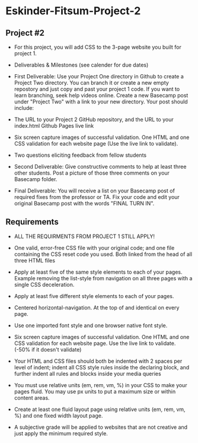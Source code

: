 # Eskinder-Fitsum-Project-2

## Project #2

- For this project, you will add CSS to the 3-page website you built for project 1.

- Deliverables & Milestones (see calender for due dates)

- First Deliverable: Use your Project One directory in Github to create a Project Two directory. You can branch it or create a new empty repostory and just copy and past your project 1 code. If you want to learn branching, seek help videos online. Create a new Basecamp post under "Project Two" with a link to your new directory. Your post should include:

- The URL to your Project 2 GitHub repository, and the URL to your index.html Github Pages live link

- Six screen capture images of successful validation. One HTML and one CSS validation for each website page (Use the live link to validate).

- Two questions eliciting feedback from fellow students

- Second Deliverable: Give constructive comments to help at least three other students. Post a picture of those three comments on your Basecamp folder.

- Final Deliverable: You will receive a list on your Basecamp post of required fixes from the professor or TA. Fix your code and edit your original Basecamp post with the words "FINAL TURN IN".

## Requirements

- ALL THE REQUIRMENTS FROM PROJECT 1 STILL APPLY!

- One valid, error-free CSS file with your original code; and one file containing the CSS reset code you used. Both linked from the head of all three HTML files

- Apply at least five of the same style elements to each of your pages. Example removing the list-style from navigation on all three pages with a single CSS deceleration.

- Apply at least five different style elements to each of your pages.

- Centered horizontal-navigation. At the top of and identical on every page.

- Use one imported font style and one browser native font style.

- Six screen capture images of successful validation. One HTML and one CSS validation for each website page. Use the live link to validate. (-50% if it doesn't validate)

- Your HTML and CSS files should both be indented with 2 spaces per level of indent; indent all CSS style rules inside the declaring block, and further indent all rules and blocks inside your media queries

- You must use relative units (em, rem, vm, %) in your CSS to make your pages fluid. You may use px units to put a maximum size or within content areas.

- Create at least one fluid layout page using relative units (em, rem, vm, %) and one fixed width layout page.

- A subjective grade will be applied to websites that are not creative and just apply the minimum required style.

